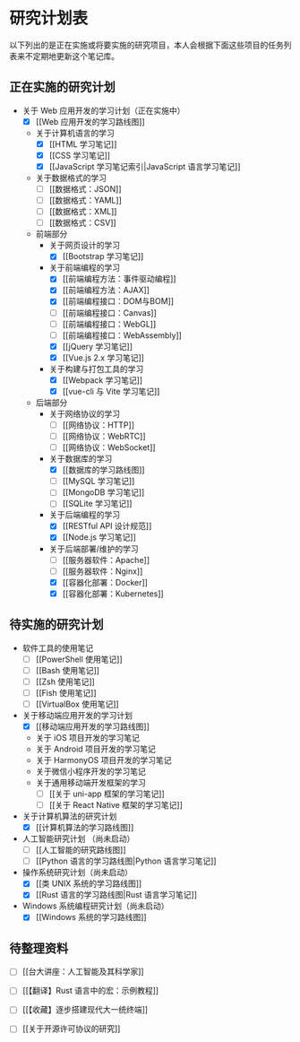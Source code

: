 # 研究计划表

以下列出的是正在实施或将要实施的研究项目，本人会根据下面这些项目的任务列表来不定期地更新这个笔记库。

## 正在实施的研究计划

- 关于 Web 应用开发的学习计划（正在实施中）
  - [x] [[Web 应用开发的学习路线图]]
  - 关于计算机语言的学习
    - [x] [[HTML 学习笔记]]
    - [x] [[CSS 学习笔记]]
    - [x] [[JavaScript 学习笔记索引|JavaScript 语言学习笔记]]
  - 关于数据格式的学习
    - [ ] [[数据格式：JSON]]
    - [ ] [[数据格式：YAML]]
    - [ ] [[数据格式：XML]]
    - [ ] [[数据格式：CSV]]
  - 前端部分
    - 关于网页设计的学习
      - [x] [[Bootstrap 学习笔记]]
    - 关于前端编程的学习
      - [x] [[前端编程方法：事件驱动编程]]
      - [x] [[前端编程方法：AJAX]]
      - [x] [[前端编程接口：DOM与BOM]]
      - [ ] [[前端编程接口：Canvas]]
      - [ ] [[前端编程接口：WebGL]]
      - [ ] [[前端编程接口：WebAssembly]]
      - [x] [[jQuery 学习笔记]]
      - [x] [[Vue.js 2.x 学习笔记]]
    - 关于构建与打包工具的学习
      - [x] [[Webpack 学习笔记]]
      - [x] [[vue-cli 与 Vite 学习笔记]]
  - 后端部分
    - 关于网络协议的学习
      - [ ] [[网络协议：HTTP]]
      - [ ] [[网络协议：WebRTC]]
      - [ ] [[网络协议：WebSocket]]
    - 关于数据库的学习
      - [x] [[数据库的学习路线图]]
      - [ ] [[MySQL 学习笔记]]
      - [ ] [[MongoDB 学习笔记]]
      - [ ] [[SQLite 学习笔记]]
    - 关于后端编程的学习
      - [x] [[RESTful API 设计规范]]
      - [x] [[Node.js 学习笔记]]
    - 关于后端部署/维护的学习
      - [ ] [[服务器软件：Apache]]
      - [ ] [[服务器软件：Nginx]]
      - [x] [[容器化部署：Docker]]
      - [x] [[容器化部署：Kubernetes]]

## 待实施的研究计划

- 软件工具的使用笔记
  - [ ] [[PowerShell 使用笔记]]
  - [ ] [[Bash 使用笔记]]
  - [ ] [[Zsh 使用笔记]]
  - [ ] [[Fish 使用笔记]]
  - [ ] [[VirtualBox 使用笔记]]

- 关于移动端应用开发的学习计划
  - [x] [[移动端应用开发的学习路线图]]
  - 关于 iOS 项目开发的学习笔记
  - 关于 Android 项目开发的学习笔记
  - 关于 HarmonyOS 项目开发的学习笔记
  - 关于微信小程序开发的学习笔记
  - 关于通用移动端开发框架的学习
    - [ ] [[关于 uni-app 框架的学习笔记]]
    - [ ] [[关于 React Native 框架的学习笔记]]

- 关于计算机算法的研究计划
  - [x] [[计算机算法的学习路线图]]

- 人工智能研究计划 （尚未启动）
  - [ ] [[人工智能的研究路线图]]
  - [ ] [[Python 语言的学习路线图|Python 语言学习笔记]]

- 操作系统研究计划（尚未启动）
  - [x] [[类 UNIX 系统的学习路线图]]
  - [x] [[Rust 语言的学习路线图|Rust 语言学习笔记]]

- Windows 系统编程研究计划（尚未启动）
  - [x] [[Windows 系统的学习路线图]]

## 待整理资料

- [ ] [[台大讲座：人工智能及其科学家]]
- [ ] [[【翻译】Rust 语言中的宏：示例教程]]
- [ ] [[【收藏】逐步搭建现代大一统终端]]
- [ ] [[关于开源许可协议的研究]]
 